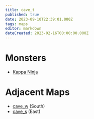 ```yaml
---
title: cave_t
published: true
date: 2023-09-10T22:39:01.000Z
tags: maps
editor: markdown
dateCreated: 2023-02-16T00:00:00.000Z
---
```



# Monsters
 * [Kappa Ninja](/monsters/kappa-ninja)

# Adjacent Maps
 * [cave_w](/maps/cave_w) (South)
 * [cave_s](/maps/cave_s) (East)
